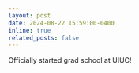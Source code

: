 ```yaml
---
layout: post
date: 2024-08-22 15:59:00-0400
inline: true
related_posts: false
---
```


Officially started grad school at UIUC!
